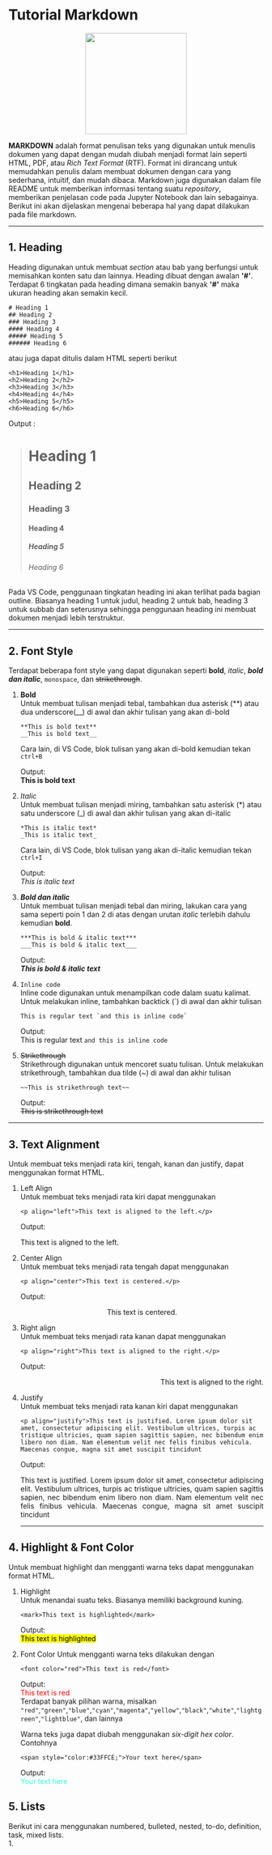 # Tutorial Markdown

<p align="center">
  <img src="https://www.nicepng.com/png/detail/187-1870373_44191585-markdown-logo.png" style="display: block; margin: auto;" width="200"/>
</p>

<p align="justify">

**MARKDOWN** adalah format penulisan teks yang digunakan untuk menulis dokumen yang dapat dengan mudah diubah menjadi format lain seperti HTML, PDF, atau *Rich Text Format* (RTF). Format ini dirancang untuk memudahkan penulis dalam membuat dokumen dengan cara yang sederhana, intuitif, dan mudah dibaca. Markdown juga digunakan dalam file README untuk memberikan informasi tentang suatu *repository*, memberikan penjelasan code pada Jupyter Notebook dan lain sebagainya. Berikut ini akan dijelaskan mengenai beberapa hal yang dapat dilakukan pada file markdown.
</p>

<hr>

## **1. Heading**
Heading digunakan untuk membuat *section* atau bab yang berfungsi untuk memisahkan konten satu dan lainnya. Heading dibuat dengan awalan **'#'**. Terdapat 6 tingkatan pada heading dimana semakin banyak **'#'** maka ukuran heading akan semakin kecil.

```
# Heading 1
## Heading 2
### Heading 3
#### Heading 4
##### Heading 5
###### Heading 6
```
atau juga dapat ditulis dalam HTML seperti berikut
```
<h1>Heading 1</h1> 
<h2>Heading 2</h2> 
<h3>Heading 3</h3> 
<h4>Heading 4</h4> 
<h5>Heading 5</h5> 
<h6>Heading 6</h6> 
```
Output :
><h1>Heading 1</h1> <h2>Heading 2</h2> <h3>Heading 3</h3> <h4>Heading 4</h4> <h5>Heading 5</h5> <h6>Heading 6</h6>  

Pada VS Code, penggunaan tingkatan heading ini akan terlihat pada bagian outline. Biasanya heading 1 untuk judul, heading 2 untuk bab, heading 3 untuk subbab dan seterusnya sehingga penggunaan heading ini membuat dokumen menjadi lebih terstruktur.
<hr>

## **2. Font Style**
Terdapat beberapa font style yang dapat digunakan seperti **bold**, *italic*, ***bold dan italic***, `monospace`, dan ~~strikethrough~~.

1. **Bold**  
   Untuk membuat tulisan menjadi tebal, tambahkan dua asterisk (**) atau dua underscore(__) di awal dan akhir tulisan yang akan di-bold
   ```
   **This is bold text**
   __This is bold text__
   ```  
   Cara lain, di VS Code, blok tulisan yang akan di-bold kemudian tekan `ctrl+B`

   Output:  
   **This is bold text**
  
2. *Italic*  
   Untuk membuat tulisan menjadi miring, tambahkan satu asterisk (*) atau satu underscore (_) di awal dan akhir tulisan yang akan di-italic
   ```
   *This is italic text*
   _This is italic text_
   ```
   Cara lain, di VS Code, blok tulisan yang akan di-italic kemudian tekan `ctrl+I`

   Output:  
   *This is italic text*  

   
3. ***Bold dan italic***  
      Untuk membuat tulisan menjadi tebal dan miring, lakukan cara yang sama seperti poin 1 dan 2 di atas dengan urutan *italic* terlebih dahulu kemudian **bold**.
   ```
   ***This is bold & italic text***
   ___This is bold & italic text___
   ```
   Output:  
   ***This is bold & italic text***

4. `Inline code`  
   Inline code digunakan untuk menampilkan code dalam suatu kalimat. Untuk melakukan inline, tambahkan backtick (`) di awal dan akhir tulisan
   ```
   This is regular text `and this is inline code`
   ```
   Output:  
   This is regular text `and this is inline code`

5. ~~Strikethrough~~  
    Strikethrough digunakan untuk mencoret suatu tulisan. Untuk melakukan strikethrough, tambahkan dua tilde (~) di awal dan akhir tulisan
   ```
   ~~This is strikethrough text~~
   ```
   Output:  
   ~~This is strikethrough text~~

---
## **3. Text Alignment**
Untuk membuat teks menjadi rata kiri, tengah, kanan dan justify, dapat menggunakan format HTML.  
1. Left Align   
   Untuk membuat teks menjadi rata kiri dapat menggunakan
   ```
   <p align="left">This text is aligned to the left.</p>
   ```
   Output:  
    <p align="left">This text is aligned to the left.</p>

2. Center Align  
   Untuk membuat teks menjadi rata tengah dapat menggunakan
   ```
   <p align="center">This text is centered.</p>
   ```
   Output:
   <p align="center">This text is centered.</p>

3. Right align  
   Untuk membuat teks menjadi rata kanan dapat menggunakan
   ```
   <p align="right">This text is aligned to the right.</p>
   ```
   Output:  
   <p align="right">This text is aligned to the right.</p>

4. Justify  
   Untuk membuat teks menjadi rata kanan kiri dapat menggunakan
   ```
   <p align="justify">This text is justified. Lorem ipsum dolor sit amet, consectetur adipiscing elit. Vestibulum ultrices, turpis ac tristique ultricies, quam sapien sagittis sapien, nec bibendum enim libero non diam. Nam elementum velit nec felis finibus vehicula. Maecenas congue, magna sit amet suscipit tincidunt
   ```
   Output:
   <p align="justify">This text is justified. Lorem ipsum dolor sit amet, consectetur adipiscing elit. Vestibulum ultrices, turpis ac tristique ultricies, quam sapien sagittis sapien, nec bibendum enim libero non diam. Nam elementum velit nec felis finibus vehicula. Maecenas congue, magna sit amet suscipit tincidunt</p>

   ---

## **4. Highlight & Font Color**
Untuk membuat highlight dan mengganti warna teks dapat menggunakan format HTML.  
   1. Highlight  
      Untuk menandai suatu teks. Biasanya memiliki background kuning.
      ```
      <mark>This text is highlighted</mark>
      ```
      Output:  
      <mark>This text is highlighted</mark>

   2. Font Color
      Untuk mengganti warna teks dilakukan dengan
      ```
      <font color="red">This text is red</font>  
      ```
      Output:  
      <font color="red">This text is red</font>  
      Terdapat banyak pilihan warna, misalkan `"red"`,`"green"`,`"blue"`,`"cyan"`,`"magenta"`,`"yellow"`,`"black"`,`"white"`,`"lightgreen"`,`"lightblue"`, dan lainnya  

      Warna teks juga dapat diubah menggunakan *six-digit hex color*. Contohnya
      ```
      <span style="color:#33FFCE;">Your text here</span>
      ```
      Output:  
      <span style="color:#33FFCE;">Your text here</span>

## **5. Lists**
   Berikut ini cara menggunakan numbered, bulleted, nested, to-do, definition, task, mixed lists.  
   1. 
